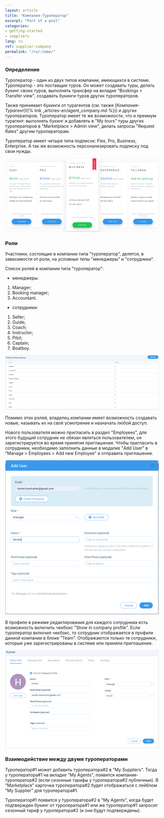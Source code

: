 ```yaml
---
layout: article
title: "Компания-Туроператор"
excerpt: "Part of a post"
categories: 
- getting-started
- suppliers
lang: ru
ref: supplier-company
permalink: "/ru/:name/"
---
```


### **Определение**

Туроператор - один из двух типов компании, имеющихся в системе. Туроператор - это поставщик туров. Он может создавать туры, делать букинг своих туров, выполнять трансфер на вкладке "Bookings > Transfer view", создавать букинги туров других туроператоров.

Также принимает букинги от турагентов (см. также [*Компания-Турагент*]({% link _articles-en/agent_company.md %})) и других туроператоров. Туроператор имеет те же возможности, что и премиум турагент: выполнять букинг и добавлять в "My tours" туры других туроператоров в "Marketplace > Admin view", делать запросы "Request Rates" другим туроператорам.

Туроператор имеет четыре типа подписок: Flex, Pro, Business, Enterprise. А так же возможность персонализировать подписку под свои нужды.

![Supplier's subscription](/assets/images/supplier_company1.png)

### **Роли**

Участники, состоящие в компании типа "туроператор", делятся, в зависимости от роли, на условные типы "менеджеры" и "сотрудники".

Список ролей в компании типа "туроператор":

- менеджеры:
1. Manager;
2. Booking manager;
3. Accountant.

- сотрудники:
1. Seller;
2. Guide;
3. Coach;
4. Instructor;
5. Pilot;
6. Captain;
7. Boatboy.

![Supplier's subscription](/assets/images/supplier_company2.png)

Помимо этих ролей, владелец компании имеет возможность создавать новые, называть их на своё усмотрение и назначать любой доступ.

Нового пользователя можно пригласить в раздел "Employees", для этого будущий сотрудник не обязан являться пользователем, он зарегистрируется во время принятия приглашения. Чтобы пригласить в сотрудники, необходимо заполнить данные в модалке "Add User" в "Manage > Employees > Add new Employee" и отправить приглашение.

![Agent's subscription](/assets/images/agent_company3.png)

В профиле в режиме редактирования для каждого сотруднкиа есть возможность включить чекбокс "Show in company profile". Если туроператор включил чекбокс, то сотрудник отображается в профиле данной компании в блоке "Team". Отображаются только те сотрудники, которые уже зарегистрированы в системе или приняли приглашение.

![Agent's subscription](/assets/images/agent_company4.png)

### **Взаимодействие между двумя туроператорами**

Туроператор#1 может добавить туроператора#2 в "My Suppliers". Тогда у туроператора#1 на вкладке "My Agents", появится компания-туроператор#2 (если сезонные тарифы у туроператора#2 публичные). В "Marketplace" карточка туроператора#2 будет отображаться с лейблом "My Supplier" для туроператора#1.

Туроператор#1 появится у туроператора#2 в "My Agents", когда будет подтвержден букинг от туроператора#1 или же туроператор#1 запросит сезонный тариф у туроператора#2 (и они будут подтверждены).